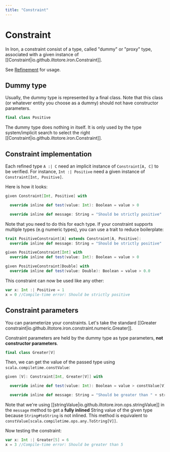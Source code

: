```yaml
---
title: "Constraint"
---
```


# Constraint

In Iron, a constraint consist of a type, called "dummy" or "proxy" type, associated with a given
instance of [[Constraint|io.github.iltotore.iron.Constraint]].

See [Refinement](refinement.md) for usage.

## Dummy type

Usually, the dummy type is represented by a final class. Note that this class (or whatever entity you choose as a dummy)
should not have constructor parameters.

```scala
final class Positive
```

The dummy type does nothing in itself. It is only used by the type system/implicit search to select the right
[[Constraint|io.github.iltotore.iron.Constraint]].

## Constraint implementation

Each refined type `A :| C` need an implicit instance of `Constraint[A, C]` to be verified. For instance,
`Int :| Positive` need a given instance of `Constraint[Int, Positive]`.

Here is how it looks:

```scala
given Constraint[Int, Positive] with

  override inline def test(value: Int): Boolean = value > 0

  override inline def message: String = "Should be strictly positive"
```

Note that you need to do this for each type. If your constraint supports multiple types (e.g numeric types),
you can use a trait to reduce boilerplate:

```scala
trait PositiveConstraint[A] extends Constraint[A, Positive]:
  override inline def message: String = "Should be strictly positive"

given PositiveConstraint[Int] with
  override inline def test(value: Int): Boolean = value > 0

given PositiveConstraint[Double] with
  override inline def test(value: Double): Boolean = value > 0.0
```

This constraint can now be used like any other:

```scala
var x: Int :| Positive = 1
x = 0 //Compile-time error: Should be strictly positive
```

## Constraint parameters

You can parameterize your constraints.
Let's take the standard [[Greater constraint|io.github.iltotore.iron.constraint.numeric.Greater]].

Constraint parameters are held by the dummy type as type parameters, **not constructor parameters**.

```scala
final class Greater[V]
```

Then, we can get the value of the passed type using `scala.compiletime.constValue`:

```scala
given [V]: Constraint[Int, Greater[V]] with

  override inline def test(value: Int): Boolean = value > constValue[V]

  override inline def message: String = "Should be greater than " + stringValue[V]
```

Note that we're using [[stringValue|io.github.iltotore.iron.ops.stringValue]] in the `message` method to get
a __fully inlined__ String value of the given type because `String#toString` is not inlined.
This method is equivalent to `constValue[scala.compiletime.ops.any.ToString[V]]`.

Now testing the constraint:

```scala
var x: Int :| Greater[5] = 6
x = 3 //Compile-time error: Should be greater than 5
```